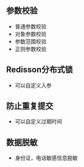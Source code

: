 ## 参数校验
- 普通参数校验
- 对象参数校验
- 参数范围校验
- 正则参数校验

## Redisson分布式锁
- 可以自定义入参


## 防止重复提交
- 可以自定义过期时间


## 数据脱敏
- 身份证，电话敏感信息脱敏
